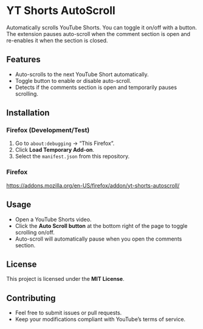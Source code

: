 # YT Shorts AutoScroll

Automatically scrolls YouTube Shorts. You can toggle it on/off with a button. The extension pauses auto-scroll when the comment section is open and re-enables it when the section is closed.

## Features

- Auto-scrolls to the next YouTube Short automatically.
- Toggle button to enable or disable auto-scroll.
- Detects if the comments section is open and temporarily pauses scrolling.

## Installation

### Firefox (Development/Test)

1. Go to `about:debugging` → “This Firefox”.
2. Click **Load Temporary Add-on**.
3. Select the `manifest.json` from this repository.

### Firefox

https://addons.mozilla.org/en-US/firefox/addon/yt-shorts-autoscroll/

## Usage

- Open a YouTube Shorts video.
- Click the **Auto Scroll button** at the bottom right of the page to toggle scrolling on/off.
- Auto-scroll will automatically pause when you open the comments section.

## License

This project is licensed under the **MIT License**.

## Contributing

- Feel free to submit issues or pull requests.
- Keep your modifications compliant with YouTube’s terms of service.
